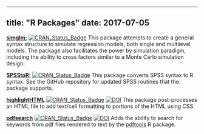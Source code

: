  ---
title: "R Packages"
date: 2017-07-05
---
[**simglm:**](https://github.com/lebebr01/simglm) [![CRAN_Status_Badge](https://www.r-pkg.org/badges/version/simglm)](https://cran.r-project.org/package=simglm) This package attempts to create a general syntax structure to simulate regression models, both single and multilevel models. The package also facilitates the power by simulation paradigm, including the ability to cross factors similar to a Monte Carlo simulation design.

 
[**SPSStoR:**](https://github.com/lebebr01/SPSStoR) [![CRAN_Status_Badge](https://www.r-pkg.org/badges/version/SPSStoR)](https://cran.r-project.org/package=SPSStoR) This package converts SPSS syntax to R syntax. See the GitHub repository for updated SPSS routines that the package supports.

    
[**highlightHTML**](https://github.com/lebebr01/highlightHTML) [![CRAN_Status_Badge](https://www.r-pkg.org/badges/version/highlightHTML)](https://cran.r-project.org/package=highlightHTML) [![DOI](https://joss.theoj.org/papers/10.21105/joss.00185/status.svg)](https://doi.org/10.21105/joss.00185) This package post-processes an HTML file to add text/cell formatting to portions of the HTML using CSS.


[**pdfsearch**](https://github.com/lebebr01/pdfsearch) [![CRAN_Status_Badge](https://www.r-pkg.org/badges/version/pdfsearch)](https://cran.r-project.org/package=pdfsearch) [![DOI](https://joss.theoj.org/papers/10.21105/joss.00668/status.svg)](https://doi.org/10.21105/joss.00668) Adds the ability to search for keywords from pdf files rendered to text by the [pdftools](https://ropensci.org/blog/2016/03/01/pdftools-and-jeroen) R package.
    
